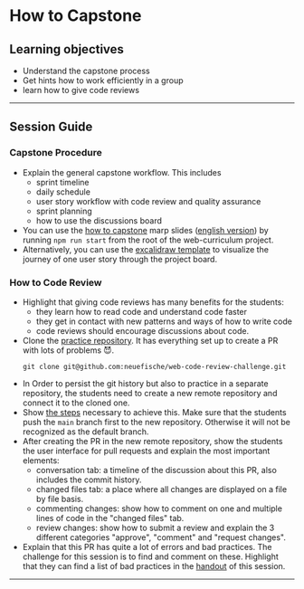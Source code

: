 # How to Capstone

## Learning objectives

- Understand the capstone process
- Get hints how to work efficiently in a group
- learn how to give code reviews

---

## Session Guide

### Capstone Procedure

- Explain the general capstone workflow. This includes
  - sprint timeline
  - daily schedule
  - user story workflow with code review and quality assurance
  - sprint planning
  - how to use the discussions board
- You can use the [how to capstone](../../workshops/how-to-capstone/index.md) marp slides ([english version](../../workshops/how-to-capstone_EN/index.md)) by running `npm run start` from the root of the web-curriculum project.
- Alternatively, you can use the [excalidraw template](./assets/how-to-capstone.excalidraw) to visualize the journey of one user story through the project board.

### How to Code Review

- Highlight that giving code reviews has many benefits for the students:
  - they learn how to read code and understand code faster
  - they get in contact with new patterns and ways of how to write code
  - code reviews should encourage discussions about code.
- Clone the [practice repository](https://github.com/neuefische/web-code-review-challenge). It has everything set up to create a PR with lots of problems 😈.
  ```shell
  git clone git@github.com:neuefische/web-code-review-challenge.git
  ```
- In Order to persist the git history but also to practice in a separate repository, the students need to create a new remote repository and connect it to the cloned one.
- Show [the steps](./challenges-how-to-capstone.md#code-review) necessary to achieve this. Make sure that the students push the `main` branch first to the new repository. Otherwise it will not be recognized as the default branch.
- After creating the PR in the new remote repository, show the students the user interface for pull requests and explain the most important elements:
  - conversation tab: a timeline of the discussion about this PR, also includes the commit history.
  - changed files tab: a place where all changes are displayed on a file by file basis.
  - commenting changes: show how to comment on one and multiple lines of code in the "changed files" tab.
  - review changes: show how to submit a review and explain the 3 different categories "approve", "comment" and "request changes".
- Explain that this PR has quite a lot of errors and bad practices. The challenge for this session is to find and comment on these. Highlight that they can find a list of bad practices in the [handout](./how-to-capstone.md#how-to-review-code) of this session.

---
